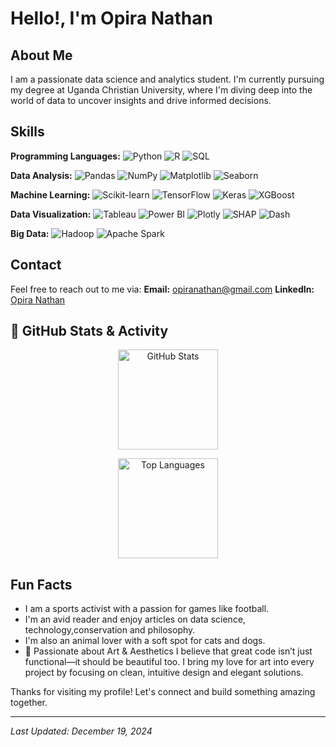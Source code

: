 # Hello!, I'm Opira Nathan

## About Me
I am a passionate data science and analytics student. I'm currently pursuing my degree at Uganda Christian University, where I'm diving deep into the world of data to uncover insights and drive informed decisions.

## Skills
 **Programming Languages:**
  ![Python](https://img.shields.io/badge/Python-3776AB?style=for-the-badge&logo=python&logoColor=white)
  ![R](https://img.shields.io/badge/R-276DC3?style=for-the-badge&logo=r&logoColor=white)
  ![SQL](https://img.shields.io/badge/SQL-4479A1?style=for-the-badge&logo=sql&logoColor=white)

 **Data Analysis:**
  ![Pandas](https://img.shields.io/badge/Pandas-150458?style=for-the-badge&logo=pandas&logoColor=white)
  ![NumPy](https://img.shields.io/badge/NumPy-013243?style=for-the-badge&logo=numpy&logoColor=white)
  ![Matplotlib](https://img.shields.io/badge/Matplotlib-3776AB?style=for-the-badge&logo=matplotlib&logoColor=white)
  ![Seaborn](https://img.shields.io/badge/Seaborn-3776AB?style=for-the-badge&logo=seaborn&logoColor=white)

 **Machine Learning:**
  ![Scikit-learn](https://img.shields.io/badge/Scikit--learn-F7931E?style=for-the-badge&logo=scikit-learn&logoColor=white)
  ![TensorFlow](https://img.shields.io/badge/TensorFlow-FF6F00?style=for-the-badge&logo=tensorflow&logoColor=white)
  ![Keras](https://img.shields.io/badge/Keras-D00000?style=for-the-badge&logo=keras&logoColor=white)
  ![XGBoost](https://img.shields.io/badge/XGBoost-017C74?style=for-the-badge&logo=xgboost&logoColor=white)

 **Data Visualization:**
  ![Tableau](https://img.shields.io/badge/Tableau-E97627?style=for-the-badge&logo=tableau&logoColor=white)
  ![Power BI](https://img.shields.io/badge/PowerBI-F2C811?style=for-the-badge&logo=powerbi&logoColor=black)
  ![Plotly](https://img.shields.io/badge/Plotly-3F4F75?style=for-the-badge&logo=plotly&logoColor=white)
  ![SHAP](https://img.shields.io/badge/SHAP-2a64a8?style=for-the-badge&logo=python&logoColor=white)
  ![Dash](https://img.shields.io/badge/Dash-0F80C1?style=for-the-badge&logo=dash&logoColor=white)

 **Big Data:**
  ![Hadoop](https://img.shields.io/badge/Hadoop-66CCFF?style=for-the-badge&logo=apachehadoop&logoColor=white)
  ![Apache Spark](https://img.shields.io/badge/Apache_Spark-E25A1C?style=for-the-badge&logo=apachespark&logoColor=white)


## Contact
Feel free to reach out to me via:
 **Email:** [opiranathan@gmail.com](mailto:opiranathan@gmail.com)
 **LinkedIn:** [Opira Nathan](www.linkedin.com/in/opira-nathan-35b471328)


## 🚀 GitHub Stats & Activity

<p align="center">
  <img src="https://github-readme-stats.vercel.app/api?username=NathanOpira&show_icons=true&count_private=true&theme=radical&hide_title=true&hide_border=true" alt="GitHub Stats" height="160" />
</p>

<p align="center">
  <img src="https://github-readme-stats.vercel.app/api/top-langs/?username=NathanOpira&layout=compact&langs_count=8&theme=radical&hide_border=true" alt="Top Languages" height="160"/>
</p>



## Fun Facts
- I am a sports activist with a passion for games like football.
- I'm an avid reader and enjoy articles on data science, technology,conservation and philosophy.
- I'm also an animal lover with a soft spot for cats and dogs.
- 🎨 Passionate about Art & Aesthetics
I believe that great code isn’t just functional—it should be beautiful too. I bring my love for art into every project by focusing on clean, intuitive design and elegant solutions. 

Thanks for visiting my profile! Let's connect and build something amazing together.

---

*Last Updated: December 19, 2024*
